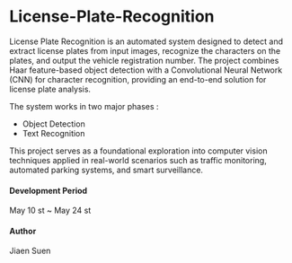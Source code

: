 # License-Plate-Recognition

License Plate Recognition is an automated system designed to detect and extract license plates from input images, recognize the characters on the plates, and output the vehicle registration number. The project combines Haar feature-based object detection with a Convolutional Neural Network (CNN) for character recognition, providing an end-to-end solution for license plate analysis.  

The system works in two major phases :  

* Object Detection
* Text Recognition

This project serves as a foundational exploration into computer vision techniques applied in real-world scenarios such as traffic monitoring, automated parking systems, and smart surveillance.  


#### Development Period

May 10 st ~ May 24 st

#### Author

Jiaen Suen
